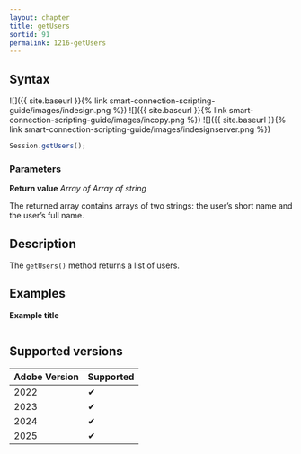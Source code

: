 ```yaml
---
layout: chapter
title: getUsers
sortid: 91
permalink: 1216-getUsers
---
```


## Syntax

![]({{ site.baseurl }}{% link smart-connection-scripting-guide/images/indesign.png %}) ![]({{ site.baseurl }}{% link smart-connection-scripting-guide/images/incopy.png %}) ![]({{ site.baseurl }}{% link smart-connection-scripting-guide/images/indesignserver.png %})

```javascript
Session.getUsers();
```

### Parameters

**Return value** _Array of Array of string_

The returned array contains arrays of two strings: the user’s short name and the user’s full name.

## Description

The `getUsers()` method returns a list of users.

## Examples

**Example title**

```javascript

```

## Supported versions

| Adobe Version | Supported |
| ------------- | --------- |
| 2022          | ✔         |
| 2023          | ✔         |
| 2024          | ✔         |
| 2025          | ✔         |
